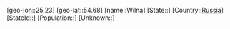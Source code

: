 ﻿---
location: [54.68,25.23]
type: City
tags:
- geo/City


SpocWebEntityId: 35623
isDeleted: false
confidential: public

---
[geo-lon::25.23]
[geo-lat::54.68]
[name::Wilna]
[State::]
[Country::[Russia](geo/Continent/Europe/Russia.md)]
[StateId::]
[Population::]
[Unknown::]

